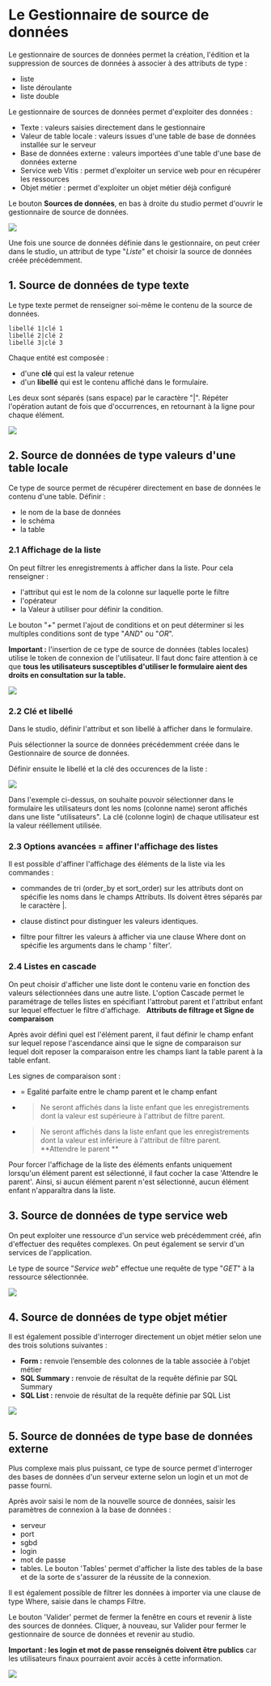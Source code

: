 # Le Gestionnaire de source de données


Le gestionnaire de sources de données permet la création, l'édition et la suppression de sources de données à associer à des attributs de type :

-   liste
-   liste déroulante
-   liste double

Le gestionnaire de sources de données permet d'exploiter des données :

-   Texte : valeurs saisies directement dans le gestionnaire
-   Valeur de table locale : valeurs issues d'une table de base de
    données installée sur le serveur
-   Base de données externe : valeurs importées d'une table d'une base
    de données externe
-   Service web Vitis : permet d'exploiter un service web pour en
    récupérer les ressources
-   Objet métier : permet d'exploiter un objet métier déjà configuré


Le bouton **Sources de données**, en bas à droite du studio permet d'ouvrir le gestionnaire de source de données.


![](../../images/GSD_1.png)


Une fois une source de données définie dans le gestionnaire, on peut créer dans le studio,  un attribut de
type "*Liste*" et choisir la source de données créée précédemment. 


##  1. Source de données de type texte

Le type texte permet de renseigner soi-même le contenu de la source de données.

    libellé 1|clé 1
    libellé 2|clé 2
    libellé 3|clé 3

Chaque entité est composée : 

- d'une **clé** qui est la valeur retenue
- d'un **libellé** qui est le contenu affiché dans le formulaire. 

Les deux sont séparés (sans espace) par le caractère "|". Répéter l'opération autant de fois que d'occurrences, en retournant à la ligne pour chaque élément.

![](../../images/exemple_studio_datasource_4.png)


##  2. Source de données de type valeurs d'une table locale

Ce type de source permet de récupérer directement en base de données le contenu d'une table. 
Définir : 

- le nom de la base de données
- le schéma
- la table

### 2.1 Affichage de la liste

On peut filtrer les enregistrements à afficher dans la liste. Pour cela renseigner : 
- l'attribut qui est le nom de la  colonne sur laquelle porte le filtre
- l'opérateur 
- la Valeur à utiliser pour définir la condition.


Le bouton "*+*" permet l'ajout de conditions et on  peut déterminer si les multiples conditions sont de type "*AND*" ou "*OR*".


**Important :** l'insertion de ce type de source de données (tables locales) utilise le token de connexion de l'utilisateur. Il faut donc faire attention à ce que **tous les utilisateurs susceptibles d'utiliser le formulaire aient des droits en consultation sur la table.**

![](../../images/GSD_2.png)


### 2.2 Clé et libellé

Dans le studio, définir l'attribut et son libellé  à afficher dans le formulaire. 

Puis sélectionner la source de données précédemment créée dans le Gestionnaire de source de données. 

Définir ensuite le libellé et la clé des occurences de la liste : 



![](../../images/GSD_3.png)

Dans l'exemple ci-dessus, on souhaite pouvoir sélectionner dans le formulaire les utilisateurs dont les noms (colonne name) seront affichés dans une liste "utilisateurs". La clé (colonne login) de chaque utilisateur est la valeur rééllement utilisée. 

### 2.3 Options avancées = affiner l'affichage des listes

 Il est possible d'affiner l'affichage des éléments de la liste via les commandes : 

- commandes de tri (order_by et sort_order) sur les attributs dont on spécifie les noms dans le champs Attributs. Ils doivent êtres séparés par le caractère |. 

- clause distinct pour distinguer les valeurs identiques. 

- filtre pour  filtrer les valeurs à afficher via une clause Where dont on spécifie les arguments dans le champ ' filter'. 

### 2.4 Listes en cascade

On peut choisir d'afficher une liste dont le contenu varie en fonction des valeurs sélectionnées dans une autre  liste. L'option Cascade permet le paramétrage de telles listes en spécifiant l'attrobut parent et l'attribut enfant sur lequel effectuer le filtre d'affichage.
 
**Attributs de filtrage et Signe de comparaison** 

Après avoir défini quel est l'élément  parent, il faut définir le champ enfant sur lequel repose l'ascendance ainsi que le signe de comparaison sur lequel doit reposer la comparaison entre les champs liant la table parent à la table enfant. 

Les signes de comparaison sont : 

- = Egalité parfaite entre le champ parent et le champ enfant
- > Ne seront affichés dans la liste enfant que les enregistrements dont la valeur est supérieure à l'attribut de filtre parent. 
- > Ne seront affichés dans la liste enfant que les enregistrements dont la valeur est inférieure à l'attribut de filtre parent. 
 
**Attendre le parent **

Pour forcer l'affichage de la liste des éléments enfants uniquement lorsqu'un élément parent est sélectionné, il faut cocher la case 'Attendre le parent'. Ainsi, si aucun élément parent n'est sélectionné, aucun élément enfant n'apparaîtra dans la liste. 
 



## 3. Source de données de type service web

On peut exploiter une ressource d'un service web précédemment créé, afin d'effectuer des requêtes complexes. On peut également se servir d'un services de l'application.

Le type de source "*Service web*" effectue une requête de type "*GET*" à la ressource sélectionnée.

![](../../images/exemple_studio_datasource_6.png)


## 4. Source de données de type objet métier

Il est également possible d'interroger directement un objet métier selon une des trois solutions suivantes :

-   **Form :** renvoie l’ensemble des colonnes de la table associée à
    l'objet métier
-   **SQL Summary :** renvoie de résultat de la requête définie par SQL
    Summary
-   **SQL List :** renvoie de résultat de la requête définie par SQL
    List

![](../../images/exemple_studio_datasource_7.png)

## 5. Source de données de type base de données externe

Plus complexe mais plus puissant, ce type de source permet d'interroger des bases de données d'un serveur externe selon un login et un mot de passe fourni.


Après avoir saisi le nom de la nouvelle source de données, saisir les paramètres de connexion à la base de données : 
- serveur
- port
- sgbd
- login
- mot de passe
- tables. Le bouton 'Tables' permet d'afficher la liste des tables de la base et de la sorte de s'assurer de la réussite de la connexion.  

Il est également possible de filtrer les données à importer via une clause de type Where, saisie dans le champs Filtre.

Le bouton 'Valider' permet de fermer la fenêtre en cours et revenir à liste des sources de données. 
Cliquer, à nouveau, sur Valider pour fermer le gestionnaire de source de données et revenir au studio. 


**Important : les login et mot de passe renseignés doivent être publics** car les utilisateurs finaux pourraient avoir accès à cette
information.

![](../../images/exemple_studio_datasource_8.png)
